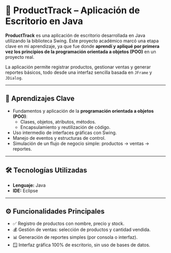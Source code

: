# 🛒 ProductTrack – Aplicación de Escritorio en Java

**ProductTrack** es una aplicación de escritorio desarrollada en Java utilizando la biblioteca Swing. Este proyecto académico marcó una etapa clave en mi aprendizaje, ya que fue donde **aprendí y apliqué por primera vez los principios de la programación orientada a objetos (POO)** en un proyecto real.

La aplicación permite registrar productos, gestionar ventas y generar reportes básicos, todo desde una interfaz sencilla basada en `JFrame` y `JDialog`.

---

## 🧠 Aprendizajes Clave

- Fundamentos y aplicación de la **programación orientada a objetos (POO)**:
  - Clases, objetos, atributos, métodos.
  - Encapsulamiento y reutilización de código.
- Uso intermedio de interfaces gráficas con Swing.
- Manejo de eventos y estructuras de control.
- Simulación de un flujo de negocio simple: productos → ventas → reportes.

---

## 🛠 Tecnologías Utilizadas

- **Lenguaje:** Java
- **IDE:** Eclipse

---

## ⚙️ Funcionalidades Principales

- ✅ Registro de productos con nombre, precio y stock.
- 💰 Gestión de ventas: selección de productos y cantidad vendida.
- 📊 Generación de reportes simples (por consola o interfaz).
- 🪟 Interfaz gráfica 100% de escritorio, sin uso de bases de datos.
